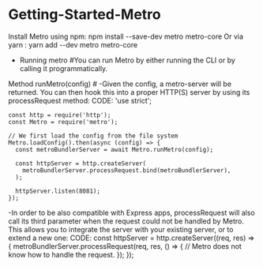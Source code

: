 # Getting-Started-Metro

Install Metro using npm:  npm install --save-dev metro metro-core
Or via yarn            :  yarn add --dev metro metro-core

 + Running metro #You can run Metro by either running the CLI or by calling it programmatically.

Method runMetro(config) #
-Given the config, a metro-server will be returned. You can then hook this into a proper HTTP(S) server by using its processRequest method:
  CODE:
    'use strict';

    const http = require('http');
    const Metro = require('metro');

    // We first load the config from the file system
    Metro.loadConfig().then(async (config) => {
      const metroBundlerServer = await Metro.runMetro(config);

      const httpServer = http.createServer(
        metroBundlerServer.processRequest.bind(metroBundlerServer),
      );

      httpServer.listen(8081);
    });
    
-In order to be also compatible with Express apps, processRequest will also call its third parameter when the request could not be handled by Metro. This allows you to integrate the server with your existing server, or to extend a new one:
  CODE:
    const httpServer = http.createServer((req, res) => {
      metroBundlerServer.processRequest(req, res, () => {
        // Metro does not know how to handle the request.
      });
    });


